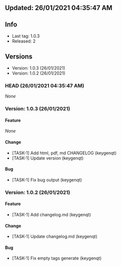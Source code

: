 


## Updated: 26/01/2021 04:35:47 AM

## Info

- Last tag: 1.0.3
- Released: 2

## Versions
- Version: 1.0.3 (26/01/2021)
- Version: 1.0.2 (26/01/2021)


### HEAD (26/01/2021 04:35:47 AM)

*None*

### Version: 1.0.3 (26/01/2021)


#### Feature

*None*

#### Change

* [TASK-1] Add html, pdf, md CHANGELOG (keygenqt)
* [TASK-1] Update version (keygenqt)

#### Bug

* [TASK-1] Fix bug output (keygenqt)


### Version: 1.0.2 (26/01/2021)


#### Feature

* [TASK-1] Add changelog.md (keygenqt)

#### Change

* [TASK-1] Update changelog.md (keygenqt)

#### Bug

* [TASK-1] Fix empty tags generate (keygenqt)


